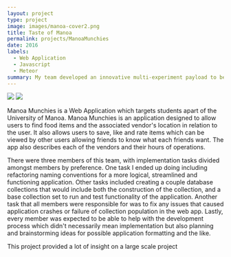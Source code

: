```yaml
---
layout: project
type: project
image: images/manoa-cover2.png
title: Taste of Manoa
permalink: projects/ManoaMunchies
date: 2016
labels:
  - Web Application
  - Javascript
  - Meteor
summary: My team developed an innovative multi-experiment payload to be conducted in sub-orbital space in Summer 2016.
---
```

<div class="ui medium centered images">
  <img class="ui image" src="../images/Manoa-Munchies-Home.png">
  <img class="ui image" src="../images/manoa-login-page.png">
</div>

Manoa Munchies is a Web Application which targets students apart of the University of Manoa. Manoa Munchies is an application designed to allow users to find food items and the associated vendor's location in relation to the user. It also allows users to save, like and rate items which can be viewed by other users allowing friends to know what each friends want. The app also describes each of the vendors and their hours of operations.

There were three members of this team, with implementation tasks divided amongst members by preference. One task I ended up doing including refactoring naming conventions for a more logical, streamlined and functioning application. Other tasks included creating a couple database collections that would include both the construction of the collection, and a base collection set to run and test functionality of the application. Another task that all members were responsible for was to fix any issues that caused application crashes or failure of collection population in the web app. Lastly, every member was expected to be able to help with the development process which didn't necessarily mean implementation but also planning and brainstorming ideas for possible application formatting and the like.

This project provided a lot of insight on a large scale project